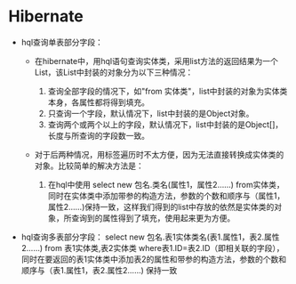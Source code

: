 # Hibernate

* hql查询单表部分字段：
    * 在hibernate中，用hql语句查询实体类，采用list方法的返回结果为一个List，该List中封装的对象分为以下三种情况：
        1. 查询全部字段的情况下，如"from 实体类"，list中封装的对象为实体类本身，各属性都将得到填充。
        2. 只查询一个字段，默认情况下，list中封装的是Object对象。
        3. 查询两个或两个以上的字段，默认情况下，list中封装的是Object[]，长度与所查询的字段数一致。

    * 对于后两种情况，用标签遍历时不太方便，因为无法直接转换成实体类的对象。比较简单的解决方法是：
        1. 在hql中使用 select new 包名.类名(属性1，属性2……) from实体类，同时在实体类中添加带参的构造方法，参数的个数和顺序与（属性1，属性2……)保持一致，这样我们得到的list中存放的依然是实体类的对象，所查询到的属性得到了填充，使用起来更为方便。

* hql查询多表部分字段：
    select new 包名.表1实体类名(表1.属性1，表2.属性2……) from 表1实体类,表2实体类 where表1.ID=表2.ID（即相关联的字段），
    同时在要返回的表1实体类中添加表2的属性和带参的构造方法，参数的个数和顺序与（表1.属性1，表2.属性2……) 保持一致
